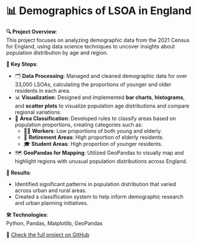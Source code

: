 # 📊 Demographics of LSOA in England

**🔍 Project Overview**:  
This project focuses on analyzing demographic data from the 2021 Census for England, using data science techniques to uncover insights about population distribution by age and region.

**📌 Key Steps**:
- 🗂️ **Data Processing**: Managed and cleaned demographic data for over 33,000 LSOAs, calculating the proportions of younger and older residents in each area.
- 📊 **Visualization**: Designed and implemented **bar charts**, **histograms**, and **scatter plots** to visualize population age distributions and compare regional variations.
- 📑 **Area Classification**: Developed rules to classify areas based on population proportions, creating categories such as:
  - 👨‍💼 **Workers**: Low proportions of both young and elderly.
  - 🏡 **Retirement Areas**: High proportion of elderly residents.
  - 🎓 **Student Areas**: High proportion of younger residents.
- 🗺️ **GeoPandas for Mapping**: Utilized GeoPandas to visually map and highlight regions with unusual population distributions across England.

**🚀 Results**:
- Identified significant patterns in population distribution that varied across urban and rural areas.
- Created a classification system to help inform demographic research and urban planning initiatives.

**🛠️ Technologies**:  
Python, Pandas, Matplotlib, GeoPandas

🔗 [Check the full project on GitHub](https://github.com/Ericazzzzzz/Demographics-of-LSOA-in-England)

